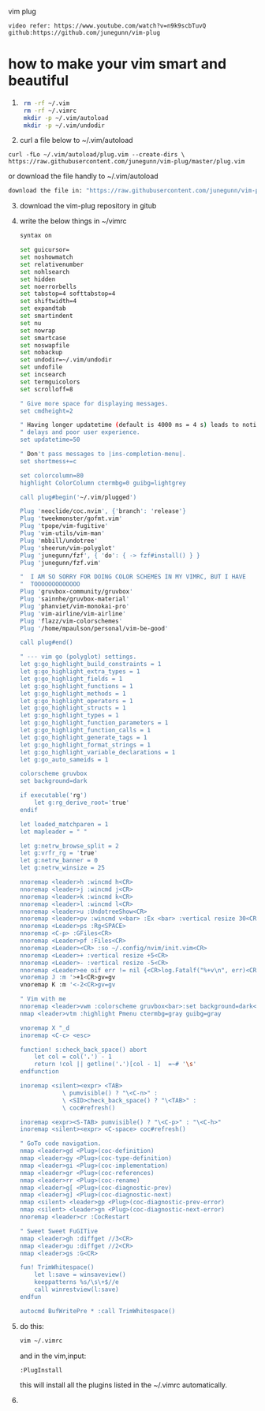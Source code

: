 vim plug

```
video refer: https://www.youtube.com/watch?v=n9k9scbTuvQ
github:https://github.com/junegunn/vim-plug
```

# how to make your vim smart and beautiful
1. ```bash
    rm -rf ~/.vim
    rm -rf ~/.vimrc
    mkdir -p ~/.vim/autoload
    mkdir -p ~/.vim/undodir
    ```

    

2.  curl a file below to  ~/.vim/autoload 
   ```
   curl -fLo ~/.vim/autoload/plug.vim --create-dirs \
   https://raw.githubusercontent.com/junegunn/vim-plug/master/plug.vim
   ```
   or download the file  handly to  ~/.vim/autoload
   ```bash
   download the file in: "https://raw.githubusercontent.com/junegunn/vim-plug/master/plug.vim"
   ```

3.  download the vim-plug repository in gitub

    

4. write the below things in ~/vimrc

   ```bash
   syntax on
   
   set guicursor=
   set noshowmatch
   set relativenumber
   set nohlsearch
   set hidden
   set noerrorbells
   set tabstop=4 softtabstop=4
   set shiftwidth=4
   set expandtab
   set smartindent
   set nu
   set nowrap
   set smartcase
   set noswapfile
   set nobackup
   set undodir=~/.vim/undodir
   set undofile
   set incsearch
   set termguicolors
   set scrolloff=8
   
   " Give more space for displaying messages.
   set cmdheight=2
   
   " Having longer updatetime (default is 4000 ms = 4 s) leads to noticeable
   " delays and poor user experience.
   set updatetime=50
   
   " Don't pass messages to |ins-completion-menu|.
   set shortmess+=c
   
   set colorcolumn=80
   highlight ColorColumn ctermbg=0 guibg=lightgrey
   
   call plug#begin('~/.vim/plugged')
   
   Plug 'neoclide/coc.nvim', {'branch': 'release'}
   Plug 'tweekmonster/gofmt.vim'
   Plug 'tpope/vim-fugitive'
   Plug 'vim-utils/vim-man'
   Plug 'mbbill/undotree'
   Plug 'sheerun/vim-polyglot'
   Plug 'junegunn/fzf', { 'do': { -> fzf#install() } }
   Plug 'junegunn/fzf.vim'
   
   "  I AM SO SORRY FOR DOING COLOR SCHEMES IN MY VIMRC, BUT I HAVE
   "  TOOOOOOOOOOOOO
   Plug 'gruvbox-community/gruvbox'
   Plug 'sainnhe/gruvbox-material'
   Plug 'phanviet/vim-monokai-pro'
   Plug 'vim-airline/vim-airline'
   Plug 'flazz/vim-colorschemes'
   Plug '/home/mpaulson/personal/vim-be-good'
   
   call plug#end()
   
   " --- vim go (polyglot) settings.
   let g:go_highlight_build_constraints = 1
   let g:go_highlight_extra_types = 1
   let g:go_highlight_fields = 1
   let g:go_highlight_functions = 1
   let g:go_highlight_methods = 1
   let g:go_highlight_operators = 1
   let g:go_highlight_structs = 1
   let g:go_highlight_types = 1
   let g:go_highlight_function_parameters = 1
   let g:go_highlight_function_calls = 1
   let g:go_highlight_generate_tags = 1
   let g:go_highlight_format_strings = 1
   let g:go_highlight_variable_declarations = 1
   let g:go_auto_sameids = 1
   
   colorscheme gruvbox
   set background=dark
   
   if executable('rg')
       let g:rg_derive_root='true'
   endif
   
   let loaded_matchparen = 1
   let mapleader = " "
   
   let g:netrw_browse_split = 2
   let g:vrfr_rg = 'true'
   let g:netrw_banner = 0
   let g:netrw_winsize = 25
   
   nnoremap <leader>h :wincmd h<CR>
   nnoremap <leader>j :wincmd j<CR>
   nnoremap <leader>k :wincmd k<CR>
   nnoremap <leader>l :wincmd l<CR>
   nnoremap <leader>u :UndotreeShow<CR>
   nnoremap <leader>pv :wincmd v<bar> :Ex <bar> :vertical resize 30<CR>
   nnoremap <Leader>ps :Rg<SPACE>
   nnoremap <C-p> :GFiles<CR>
   nnoremap <Leader>pf :Files<CR>
   nnoremap <Leader><CR> :so ~/.config/nvim/init.vim<CR>
   nnoremap <Leader>+ :vertical resize +5<CR>
   nnoremap <Leader>- :vertical resize -5<CR>
   nnoremap <Leader>ee oif err != nil {<CR>log.Fatalf("%+v\n", err)<CR>}<CR><esc>kkI<esc>
   vnoremap J :m '>+1<CR>gv=gv
   vnoremap K :m '<-2<CR>gv=gv
   
   " Vim with me
   nnoremap <leader>vwm :colorscheme gruvbox<bar>:set background=dark<CR>
   nmap <leader>vtm :highlight Pmenu ctermbg=gray guibg=gray
   
   vnoremap X "_d
   inoremap <C-c> <esc>
   
   function! s:check_back_space() abort
       let col = col('.') - 1
       return !col || getline('.')[col - 1]  =~# '\s'
   endfunction
   
   inoremap <silent><expr> <TAB>
               \ pumvisible() ? "\<C-n>" :
               \ <SID>check_back_space() ? "\<TAB>" :
               \ coc#refresh()
   
   inoremap <expr><S-TAB> pumvisible() ? "\<C-p>" : "\<C-h>"
   inoremap <silent><expr> <C-space> coc#refresh()
   
   " GoTo code navigation.
   nmap <leader>gd <Plug>(coc-definition)
   nmap <leader>gy <Plug>(coc-type-definition)
   nmap <leader>gi <Plug>(coc-implementation)
   nmap <leader>gr <Plug>(coc-references)
   nmap <leader>rr <Plug>(coc-rename)
   nmap <leader>g[ <Plug>(coc-diagnostic-prev)
   nmap <leader>g] <Plug>(coc-diagnostic-next)
   nmap <silent> <leader>gp <Plug>(coc-diagnostic-prev-error)
   nmap <silent> <leader>gn <Plug>(coc-diagnostic-next-error)
   nnoremap <leader>cr :CocRestart
   
   " Sweet Sweet FuGITive
   nmap <leader>gh :diffget //3<CR>
   nmap <leader>gu :diffget //2<CR>
   nmap <leader>gs :G<CR>
   
   fun! TrimWhitespace()
       let l:save = winsaveview()
       keeppatterns %s/\s\+$//e
       call winrestview(l:save)
   endfun
   
   autocmd BufWritePre * :call TrimWhitespace()
   ```


5. do this:

   ```bash
   vim ~/.vimrc
   ```

   and in the vim,input:

   ```bash
   :PlugInstall
   ```

   this will install all the plugins listed in the ~/.vimrc automatically.

7.   

   
